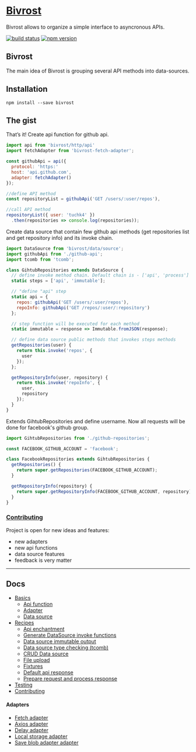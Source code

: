 # [Bivrost](http://tuchk4.github.io/bivrost/)

Bivrost allows to organize a simple interface to asyncronous APIs.

[![build status](https://img.shields.io/travis/tuchk4/bivrost/master.svg?style=flat-square)](https://travis-ci.org/tuchk4/bivrost)
[![npm version](https://img.shields.io/npm/v/bivrost.svg?style=flat-square)](https://www.npmjs.com/package/bivrost)

## Bivrost

The main idea of Bivrost is grouping several API methods into data-sources.

## Installation

```
npm install --save bivrost
```

## The gist

That’s it! Create api function for github api.

```js
import api from 'bivrost/http/api'
import fetchAdapter from 'bivrost-fetch-adapter';

const githubApi = api({
  protocol: 'https:'
  host: 'api.github.com',
  adapter: fetchAdapter()
});

//define API method
const repositoryList = githubApi('GET /users/:user/repos'),

//call API method
repositoryList({ user: 'tuchk4' })
  .then(repositories => console.log(repositories));
```

Create data source that contain few github api methods (get repositories list and get repository info) and its invoke chain.   

```js
import DataSource from 'bivrost/data/source';
import githubApi from './github-api';
import tcomb from 'tcomb';

class GihtubRepositories extends DataSource {
  // define invoke method chain. Default chain is - ['api', 'process']
  static steps = ['api', 'immutable'];

  // "define "api" step
  static api = {
    repos: githubApi('GET /users/:user/repos'),
    repoInfo: githubApi('GET /repos/:user/:repository')
  };

  // step function will be executed for each method
  static immutable = response => Immutable.fromJSON(response);

  // define data source public methods that invokes steps methods
  getRepositories(user) {
    return this.invoke('repos', {
      user
    });
  };

  getRepositoryInfo(user, repository) {
    return this.invoke('repoInfo', {
      user,
      repository
    });
  }
}
```

Extends GihtubRepositories and define username. Now all requests will be done for facebook's github group.

```js
import GihtubRepositories from './github-repositories';

const FACEBOOK_GITHUB_ACCOUNT = 'facebook';

class FacebookRepositories extends GihtubRepositories {
  getRepositories() {
    return super.getRepositories(FACEBOOK_GITHUB_ACCOUNT);
  }

  getRepositoryInfo(repository) {
    return super.getRepositoryInfo(FACEBOOK_GITHUB_ACCOUNT, repository);
  }
}
```

### [Contributing](docs/contributing.md)

Project is open for new ideas and features:

- new adapters
- new api functions
- data source features
- feedback is very matter

---

## Docs

* [Basics](/docs/basics/README.md)
  * [Api function](/docs/basics/api-function.md)
  * [Adapter](/docs/basics/adapter.md)
  * [Data source](/docs/basics/data-source.md)
* [Recipes](/docs/recipes/README.md)
  * [Api enchantment](/docs/recipes/api-enchantment.md)
  * [Generate DataSource invoke functions](/docs/recipes/data-source-auto-invoke.md)
  * [Data source immutable output](/docs/recipes/data-source-immutable.md)
  * [Data source type checking (tcomb)](/docs/recipes/data-source-type-checking.md)
  * [CRUD Data source](/docs/recipes/generate-crud-methods.md)
  * [File upload](/docs/recipes/file-upload.md)
  * [Fixtures](/docs/recipes/fixtures.md)
  * [Default api response](/docs/recipes/default-response.md)
  * [Prepare request and process response](/docs/recipes/prepare-process.md)
* [Testing](/docs/testing.md)
* [Contributing](docs/contributing.md)

#### Adapters

  * [Fetch adapter](https://github.com/tuchk4/bivrost-fetch-adapter)
  * [Axios adapter](https://github.com/tuchk4/bivrost-axios-adapter)
  * [Delay adapter](https://github.com/tuchk4/bivrost-delay-adapter)
  * [Local storage adapter](https://github.com/tuchk4/bivrost-local-storage-adapter)
  * [Save blob adapter adapter](https://github.com/tuchk4/bivrost-save-blob-adapter)
